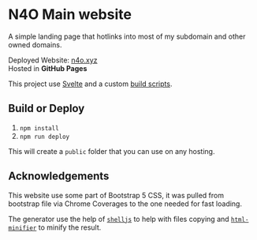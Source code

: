 # N4O Main website

A simple landing page that hotlinks into most of my subdomain and other owned domains.

Deployed Website: [n4o.xyz](https://n4o.xyz/)<br>
Hosted in **GitHub Pages**

This project use [Svelte](https://svelte.dev/) and a custom [build scripts](https://github.com/noaione/n4o.xyz/blob/master/scripts/build.js).

## Build or Deploy
1. `npm install`
2. `npm run deploy`

This will create a `public` folder that you can use on any hosting.

## Acknowledgements
This website use some part of Bootstrap 5 CSS, it was pulled from bootstrap file via Chrome Coverages to the one needed for fast loading.

The generator use the help of [`shelljs`](https://www.npmjs.com/package/shelljs) to help with files copying and [`html-minifier`](https://www.npmjs.com/package/html-minifier) to minify the result.